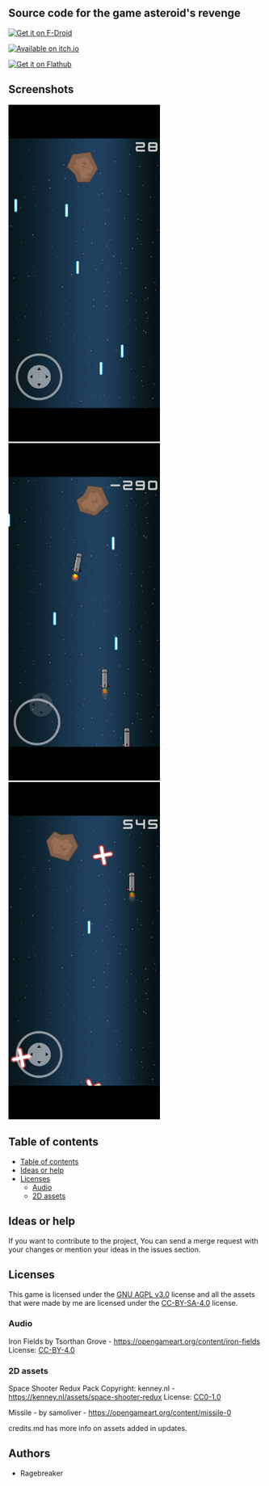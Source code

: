 ## Source code for the game asteroid's revenge

<a href="https://f-droid.org/en/packages/org.game.asteroids_revenge/" target="_blank"><img src="https://fdroid.gitlab.io/artwork/badge/get-it-on.png" alt="Get it on F-Droid" height="60px" ></a>

<a href="https://ragebreaker.itch.io/" target="_blank"><img src="https://static.itch.io/images/badge-color.svg" alt="Available on itch.io" height="50px" ></a>

<a href="https://flathub.org/apps/io.github.mlm_games.asteroids_revenge" target="_blank"><img src="https://www.freac.org/images/flathub.png" alt="Get it on Flathub" height="50px" ></a>

## Screenshots
<div>
  <img src="fastlane/metadata/android/en-US/images/phoneScreenshots/1.png" alt="1" width="300"/>
  
  <img src="fastlane/metadata/android/en-US/images/phoneScreenshots/3.png" alt="3" width="300"/>
  
  <img src="fastlane/metadata/android/en-US/images/phoneScreenshots/4.png" alt="4" width="300"/>
</div>

## Table of contents
  - [Table of contents](#table-of-contents)
  - [Ideas or help](#ideas-or-help)
  - [Licenses](#licenses)
    - [Audio](#audio)
    - [2D assets](#2d-assets)
   
  
## Ideas or help

If you want to contribute to the project, You can send a merge request with your changes or mention your ideas in the issues section.

## Licenses

This game is licensed under the [GNU AGPL v3.0](LICENSE) license and all the assets that were made
by me are licensed under the [CC-BY-SA-4.0](https://creativecommons.org/licenses/by-sa/4.0/) license.

### Audio

Iron Fields by Tsorthan Grove - https://opengameart.org/content/iron-fields
License: [CC-BY-4.0](https://creativecommons.org/licenses/by/4.0/)

### 2D assets

Space Shooter Redux Pack
Copyright: kenney.nl - https://kenney.nl/assets/space-shooter-redux
License: [CC0-1.0](https://creativecommons.org/publicdomain/zero/1.0/)

Missile - by samoliver - https://opengameart.org/content/missile-0

credits.md has more info on assets added in updates.

 <!--img src="https://fdroid.gitlab.io/artwork/badge/get-it-on.png" height="75"-->
 <!--img src="https://img.shields.io/f-droid/v/APP.ID.svg?logo=F-Droid"-->
 <!--img src="https://img.shields.io/github/release/USER/REPO.svg?logo=github"-->
## Authors 

* Ragebreaker
